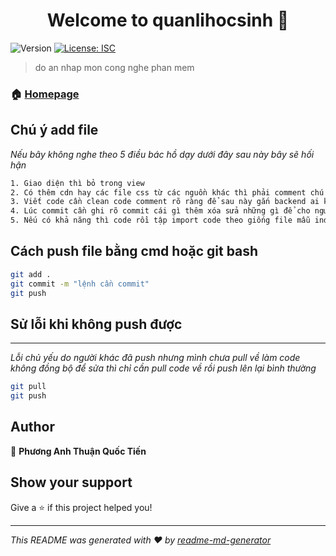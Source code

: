 <h1 align="center">Welcome to quanlihocsinh 👋</h1>
<p>
  <img alt="Version" src="https://img.shields.io/badge/version-1.0.0-blue.svg?cacheSeconds=2592000" />
  <a href="#" target="_blank">
    <img alt="License: ISC" src="https://img.shields.io/badge/License-ISC-yellow.svg" />
  </a>
</p>

> do an nhap mon cong nghe phan mem

### 🏠 [Homepage](index.php)

## Chú ý add file
_Nếu bây không nghe theo 5 điều bác hồ dạy dưới đây sau này bây sẽ hối hận_
```sh
1. Giao diện thì bỏ trong view
2. Có thêm cdn hay các file css từ các nguồn khác thì phải comment chú thích cho người khác biết
3. Viết code cần clean code comment rõ ràng để sau này gắn backend ai không nghe sau này gắn backend than trời trời không thấu đâu
4. Lúc commit cần ghi rõ commit cái gì thêm xóa sửa những gì để cho người khác biết
5. Nếu có khả năng thì code rồi tập import code theo giống file mẫu index.php tập làm cấu truc file để sau này đở mắc công sửa
```

## Cách push file bằng cmd hoặc git bash

```sh
git add .
git commit -m "lệnh cần commit"
git push
```

## Sử lỗi khi không push được
***
_Lỗi chủ yếu do người khác đã push nhưng mình chưa pull về làm code không đồng bộ để sửa thì chỉ cần pull code về rồi push lên lại bình thường_
```sh
git pull
git push
```

## Author

👤 **Phương Anh Thuận Quốc Tiến**


## Show your support

Give a ⭐️ if this project helped you!

***
_This README was generated with ❤️ by [readme-md-generator](https://github.com/kefranabg/readme-md-generator)_